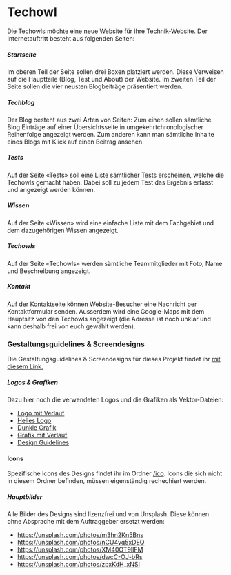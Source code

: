 # Techowl
Die Techowls möchte eine neue Website für ihre Technik-Website. Der Internetauftritt besteht aus folgenden Seiten:

##### Startseite
Im oberen Teil der Seite sollen drei Boxen platziert werden. Diese Verweisen auf die Hauptteile (Blog, Test und About) der Website. Im zweiten Teil der Seite sollen die vier neusten Blogbeiträge präsentiert werden.

##### Techblog
Der Blog besteht aus zwei Arten von Seiten:  Zum einen sollen sämtliche Blog Einträge auf einer Übersichtsseite in umgekehrtchronologischer Reihenfolge angezeigt werden. Zum anderen kann man sämtliche Inhalte eines Blogs mit Klick auf einen Beitrag ansehen.

##### Tests
Auf der Seite «Tests» soll eine Liste sämtlicher Tests erscheinen, welche die Techowls gemacht haben. Dabei soll zu jedem Test das Ergebnis erfasst und angezeigt werden können.

##### Wissen
Auf der Seite «Wissen» wird eine einfache Liste mit dem Fachgebiet und dem dazugehörigen Wissen angezeigt.

##### Techowls
Auf der Seite «Techowls» werden sämtliche Teammitglieder mit Foto, Name und Beschreibung  angezeigt.

##### Kontakt
Auf der Kontaktseite können Website-Besucher eine Nachricht per Kontaktformular senden. Ausserdem wird eine Google-Maps mit dem Hauptsitz von den Techowls angezeigt (die Adresse ist noch unklar und kann deshalb frei von euch gewählt werden).

### Gestaltungsguidelines & Screendesigns
Die Gestaltungsguidelines & Screendesigns für dieses Projekt findet ihr [mit diesem Link.](https://xd.adobe.com/view/eb360f7d-447f-4237-44f5-fe7935b5b238-9d07/?fullscreen&hints=off)

##### Logos & Grafiken
Dazu hier noch die verwendeten Logos und die Grafiken als Vektor-Dateien:

* [Logo mit Verlauf](src/logo_gradient.svg)
* [Helles Logo](src/logo_white.svg)
* [Dunkle Grafik](src/figure_dark.svg)
* [Grafik mit Verlauf](src/figure_gradiant.svg)
* [Design Guidelines](src/guidelines.jpg)

#### Icons
Spezifische Icons des Designs findet ihr im Ordner [/ico](/ico). Icons die sich nicht in diesem Ordner befinden, müssen eigenständig rechechiert werden.

##### Hauptbilder
Alle Bilder des Designs sind lizenzfrei und von Unsplash. Diese können ohne Absprache mit dem Auftraggeber ersetzt werden:

* https://unsplash.com/photos/m3hn2Kn5Bns
* https://unsplash.com/photos/nCU4yq5xDEQ
* https://unsplash.com/photos/XM40OT9lIFM
* https://unsplash.com/photos/dwcC-OJ-bRs
* https://unsplash.com/photos/zpxKdH_xNSI